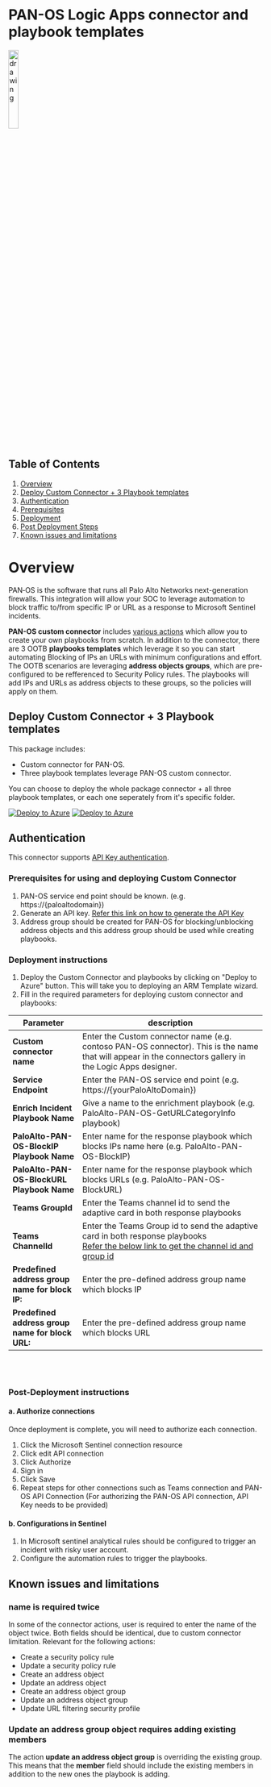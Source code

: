   # PAN-OS Logic Apps connector and playbook templates

  <img src="./PaloAltoCustomConnector/PAN-OS_CustomConnector.png" alt="drawing" width="20%"/>

## Table of Contents

1. [Overview](#overview)
1. [Deploy Custom Connector + 3 Playbook templates](#deployall)
1. [Authentication](#authentication)
1. [Prerequisites](#prerequisites)
1. [Deployment](#deployment)
1. [Post Deployment Steps](#postdeployment)
1. [Known issues and limitations](#knownissues)



<a name="overview">

# Overview

PAN‑OS is the software that runs all Palo Alto Networks next-generation firewalls. This integration will allow your SOC to leverage automation to block traffic to/from specific IP or URL as a response to Microsoft Sentinel incidents.

**PAN-OS custom connector** includes [various actions](./PaloAltoCustomConnector#actions-supported-by-palo-alto-custom-connector) which allow you to create your own playbooks from scratch. In addition to the connector, there are 3 OOTB **playbooks templates** which leverage it so you can start automating Blocking of IPs an URLs with minimum configurations and effort. The OOTB scenarios are leveraging **address objects groups**, which are pre-configured to be refferenced to Security Policy rules. The playbooks will add IPs and URLs as address objects to these groups, so the policies will apply on them.

<a name="deployall">

## Deploy Custom Connector + 3 Playbook templates
This package includes:
* Custom connector for PAN-OS.
* Three playbook templates leverage PAN-OS custom connector.

You can choose to deploy the whole package connector + all three playbook templates, or each one seperately from it's specific folder.

[![Deploy to Azure](https://aka.ms/deploytoazurebutton)](https://portal.azure.com/#create/Microsoft.Template/uri/https%3A%2F%2Fraw.githubusercontent.com%2FAzure%2FAzure-Sentinel%2Fmaster%2FPlaybooks%2FPaloAlto-PAN-OS%2Fazuredeploy.json) [![Deploy to Azure](https://aka.ms/deploytoazuregovbutton)](https://portal.azure.us/#create/Microsoft.Template/uri/https%3A%2F%2Fraw.githubusercontent.com%2FAzure%2FAzure-Sentinel%2Fmaster%2FPlaybooks%2FPaloAlto-PAN-OS%2Fazuredeploy.json)



<a name="authentication">

## Authentication
This connector supports [API Key authentication](https://docs.paloaltonetworks.com/pan-os/9-1/pan-os-panorama-api/get-started-with-the-pan-os-xml-api/get-your-api-key).

<a name="prerequisites">

### Prerequisites for using and deploying Custom Connector
1. PAN-OS service end point should be known. (e.g. https://{paloaltodomain})
2. Generate an API key. [Refer this link on how to generate the API Key](https://docs.paloaltonetworks.com/pan-os/9-1/pan-os-panorama-api/get-started-with-the-pan-os-xml-api/get-your-api-key)
3. Address group should be created for PAN-OS for blocking/unblocking address objects and this address group should be used while creating playbooks.


<a name="deployment">

### Deployment instructions 
1. Deploy the Custom Connector and playbooks by clicking on "Deploy to Azure" button. This will take you to deploying an ARM Template wizard.
2. Fill in the required parameters for deploying custom connector and playbooks:

| Parameter | description |
|----------------|--------------|
|**Custom connector name**| Enter the Custom connector name (e.g. contoso PAN-OS connector). This is the name that will appear in the connectors gallery in the Logic Apps designer.
|**Service Endpoint**|  Enter the PAN-OS service end point (e.g. https://{yourPaloAltoDomain})|
|**Enrich Incident Playbook Name**|  Give a name to the enrichment playbook  (e.g. PaloAlto-PAN-OS-GetURLCategoryInfo playbook)|
|**PaloAlto-PAN-OS-BlockIP Playbook Name**| Enter name for the response playbook which blocks IPs name here (e.g. PaloAlto-PAN-OS-BlockIP)|
|**PaloAlto-PAN-OS-BlockURL Playbook Name**|  Enter name for the response playbook which blocks URLs (e.g. PaloAlto-PAN-OS-BlockURL)|
|**Teams GroupId**| Enter the Teams channel id to send the adaptive card in both response playbooks<br>|
| **Teams ChannelId**| Enter the Teams Group id to send the adaptive card in both response playbooks <br>[Refer the below link to get the channel id and group id](https://docs.microsoft.com/powershell/module/teams/get-teamchannel?view=teams-ps)<br>|
|**Predefined address group name for block IP:** | Enter the pre-defined address group name which blocks IP|
|**Predefined address group name for block URL:** | Enter the pre-defined address group name which blocks URL|

<br><br>

<a name="postdeployment">

### Post-Deployment instructions 
#### a. Authorize connections
Once deployment is complete, you will need to authorize each connection.
1.	Click the Microsoft Sentinel connection resource
2.	Click edit API connection
3.	Click Authorize
4.	Sign in
5.	Click Save
6.	Repeat steps for other connections such as Teams connection and PAN-OS API  Connection (For authorizing the PAN-OS API connection, API Key needs to be provided)
#### b. Configurations in Sentinel
1. In Microsoft sentinel analytical rules should be configured to trigger an incident with risky user account. 
2. Configure the automation rules to trigger the playbooks.


<a name="knownissues">

## Known issues and limitations

### **name** is required twice
In some of the connector actions, user is required to enter the name of the object twice. Both fields should be identical, due to custom connector limitation. Relevant for the following actions:
* Create a security policy rule
* Update a security policy rule
* Create an address object
* Update an address object
* Create an address object group
* Update an address object group
* Update URL filtering security profile

### Update an address group object requires adding existing members
The action **update an address object group** is overriding the existing group. This means that the **member** field should include the existing members in addition to the new ones the playbook is adding.
